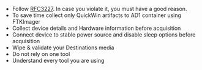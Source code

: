 * Follow [RFC3227](https://datatracker.ietf.org/doc/html/rfc3227#section-1.1). In case you violate it, you must have a good reason.
* To save time collect only QuickWin artifacts to AD1 container using FTKImager
* Collect device details and Hardware information before acquisition
* Connect device to stable power source and disable sleep options before acquisition
* Wipe &amp; validate your Destinations media
* Do not rely on one tool
* Understand every tool you are using
